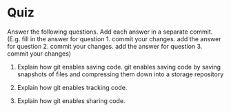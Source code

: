 # Quiz

Answer the following questions. Add each answer in a separate commit. (E.g. fill in the answer for question 1. commit your changes. add the answer for question 2. commit your changes. add the answer for question 3. commit your changes)

1. Explain how git enables saving code.
git enables saving code by saving snapshots of files and compressing them down into a storage repository
2. Explain how git enables tracking code.

3. Explain how git enables sharing code.
